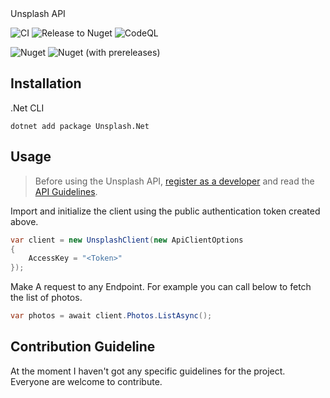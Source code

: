 <div align="center>
    <h1>Unsplash SDK for .Net</h1>
    <p>
        <b>A simple and easy to use client for the <a href="https://unsplash.com/documentation#getting-started">Unsplash API</a></b>
    </p>
</div>

![CI](https://github.com/unsplash-net/unsplash-net/workflows/CI/badge.svg)
![Release to Nuget](https://github.com/unsplash-net/unsplash-net/workflows/Release%20to%20Nuget/badge.svg)
![CodeQL](https://github.com/unsplash-net/unsplash-net/workflows/CodeQL/badge.svg)

![Nuget](https://img.shields.io/nuget/v/Unsplash.Net)
![Nuget (with prereleases)](https://img.shields.io/nuget/vpre/Unsplash.Net)

## Installation

.Net CLI

```
dotnet add package Unsplash.Net
```

## Usage

> Before using the Unsplash API, [register as a developer](https://unsplash.com/developers) and read the [API Guidelines](https://help.unsplash.com/api-guidelines/unsplash-api-guidelines).

Import and initialize the client using the public authentication token created above.

```csharp
var client = new UnsplashClient(new ApiClientOptions
{
    AccessKey = "<Token>"
});
```

Make A request to any Endpoint. For example you can call below to fetch the list of photos.

```csharp
var photos = await client.Photos.ListAsync();
```

## Contribution Guideline

At the moment I haven't got any specific guidelines for the project. Everyone are welcome to contribute.

